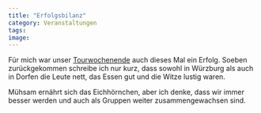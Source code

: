 ```yaml
---
title: "Erfolgsbilanz"
category: Veranstaltungen
tags: 
image: 
---
```


Für mich war unser [Tourwochenende](http://www.the-groundzero.com/tag/snwt) auch dieses Mal ein Erfolg. Soeben zurückgekommen schreibe ich nur kurz, dass sowohl in Würzburg als auch in Dorfen die Leute nett, das Essen gut und die Witze lustig waren.  

  

Mühsam ernährt sich das Eichhörnchen, aber ich denke, dass wir immer besser werden und auch als Gruppen weiter zusammengewachsen sind.